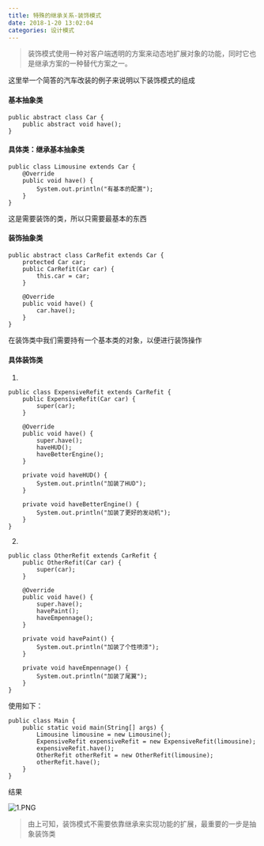 ```yaml
---
title: 特殊的继承关系-装饰模式
date: 2018-1-20 13:02:04
categories: 设计模式
---
```


> 装饰模式使用一种对客户端透明的方案来动态地扩展对象的功能，同时它也是继承方案的一种替代方案之一。

这里举一个简答的汽车改装的例子来说明以下装饰模式的组成

#### 基本抽象类

```
public abstract class Car {
    public abstract void have();
}
```

#### 具体类：继承基本抽象类

```
public class Limousine extends Car {
    @Override
    public void have() {
        System.out.println("有基本的配置");
    }
}
```

这是需要装饰的类，所以只需要最基本的东西

#### 装饰抽象类

```
public abstract class CarRefit extends Car {
    protected Car car;
    public CarRefit(Car car) {
        this.car = car;
    }

    @Override
    public void have() {
        car.have();
    }
}
```

在装饰类中我们需要持有一个基本类的对象，以便进行装饰操作

#### 具体装饰类
1.
```
public class ExpensiveRefit extends CarRefit {
    public ExpensiveRefit(Car car) {
        super(car);
    }

    @Override
    public void have() {
        super.have();
        haveHUD();
        haveBetterEngine();
    }

    private void haveHUD() {
        System.out.println("加装了HUD");
    }

    private void haveBetterEngine() {
        System.out.println("加装了更好的发动机");
    }
}
```

2.
```
public class OtherRefit extends CarRefit {
    public OtherRefit(Car car) {
        super(car);
    }

    @Override
    public void have() {
        super.have();
        havePaint();
        haveEmpennage();
    }

    private void havePaint() {
        System.out.println("加装了个性喷漆");
    }

    private void haveEmpennage() {
        System.out.println("加装了尾翼");
    }
}
```

使用如下：

```
public class Main {
    public static void main(String[] args) {
        Limousine limousine = new Limousine();
        ExpensiveRefit expensiveRefit = new ExpensiveRefit(limousine);
        expensiveRefit.have();
        OtherRefit otherRefit = new OtherRefit(limousine);
        otherRefit.have();
    }
}
```

结果

![1.PNG](https://i.loli.net/2018/01/23/5a6695d1aebc5.png)


> 由上可知，装饰模式不需要依靠继承来实现功能的扩展，最重要的一步是抽象装饰类